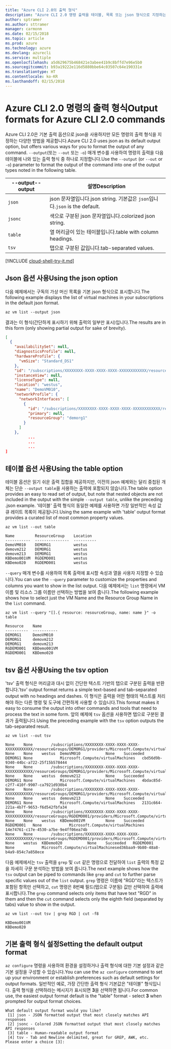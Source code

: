 ```yaml
---
title: "Azure CLI 2.0의 출력 형식"
description: "Azure CLI 2.0 명령 출력을 테이블, 목록 또는 json 형식으로 지정하는 방법을 알아봅니다."
author: sptramer
ms.author: sttramer
manager: carmonm
ms.date: 02/15/2018
ms.topic: article
ms.prod: azure
ms.technology: azure
ms.devlang: azurecli
ms.service: multiple
ms.openlocfilehash: a5d629675b468421e3abee41b9c8bffd7e96e5b0
ms.sourcegitcommit: b93a19222e116d5880bbe64c03507c64e190331e
ms.translationtype: HT
ms.contentlocale: ko-KR
ms.lasthandoff: 02/15/2018
---
```

# <a name="output-formats-for-azure-cli-20-commands"></a><span data-ttu-id="c35c4-103">Azure CLI 2.0 명령의 출력 형식</span><span class="sxs-lookup"><span data-stu-id="c35c4-103">Output formats for Azure CLI 2.0 commands</span></span>

<span data-ttu-id="c35c4-104">Azure CLI 2.0은 기본 출력 옵션으로 json을 사용하지만 모든 명령의 출력 형식을 지정하는 다양한 방법을 제공합니다.</span><span class="sxs-lookup"><span data-stu-id="c35c4-104">Azure CLI 2.0 uses json as its default output option, but offers various ways for you to format the output of any command.</span></span>  <span data-ttu-id="c35c4-105">`--output`(또는 `--out` 또는 `-o`) 매개 변수를 사용하여 명령의 출력을 다음 테이블에 나와 있는 출력 형식 중 하나로 지정합니다.</span><span class="sxs-lookup"><span data-stu-id="c35c4-105">Use the `--output` (or `--out` or `-o`) parameter to format the output of the command into one of the output types noted in the following table.</span></span>

<span data-ttu-id="c35c4-106">--output</span><span class="sxs-lookup"><span data-stu-id="c35c4-106">--output</span></span> | <span data-ttu-id="c35c4-107">설명</span><span class="sxs-lookup"><span data-stu-id="c35c4-107">Description</span></span>
---------|-------------------------------
`json`   | <span data-ttu-id="c35c4-108">json 문자열입니다.</span><span class="sxs-lookup"><span data-stu-id="c35c4-108">json string.</span></span> <span data-ttu-id="c35c4-109">기본값은 `json`입니다.</span><span class="sxs-lookup"><span data-stu-id="c35c4-109">`json` is the default.</span></span>
`jsonc`  | <span data-ttu-id="c35c4-110">색으로 구분된 json 문자열입니다.</span><span class="sxs-lookup"><span data-stu-id="c35c4-110">colorized json string.</span></span>
`table`  | <span data-ttu-id="c35c4-111">열 머리글이 있는 테이블입니다.</span><span class="sxs-lookup"><span data-stu-id="c35c4-111">table with column headings.</span></span>
`tsv`    | <span data-ttu-id="c35c4-112">탭으로 구분된 값입니다.</span><span class="sxs-lookup"><span data-stu-id="c35c4-112">tab-separated values.</span></span>

[!INCLUDE [cloud-shell-try-it.md](includes/cloud-shell-try-it.md)]

## <a name="using-the-json-option"></a><span data-ttu-id="c35c4-113">Json 옵션 사용</span><span class="sxs-lookup"><span data-stu-id="c35c4-113">Using the json option</span></span>

<span data-ttu-id="c35c4-114">다음 예제에서는 구독의 가상 머신 목록을 기본 json 형식으로 표시합니다.</span><span class="sxs-lookup"><span data-stu-id="c35c4-114">The following example displays the list of virtual machines in your subscriptions in the default json format.</span></span>

```azurecli-interactive
az vm list --output json
```

<span data-ttu-id="c35c4-115">결과는 이 형식(간단하게 표시하기 위해 출력의 일부만 표시)입니다.</span><span class="sxs-lookup"><span data-stu-id="c35c4-115">The results are in this form (only showing partial output for sake of brevity).</span></span>

```json
[
  {
    "availabilitySet": null,
    "diagnosticsProfile": null,
    "hardwareProfile": {
      "vmSize": "Standard_DS1"
    },
    "id": "/subscriptions/XXXXXXXX-XXXX-XXXX-XXXX-XXXXXXXXXXXX/resourceGroups/DEMORG1/providers/Microsoft.Compute/virtualMachines/DemoVM010",
    "instanceView": null,
    "licenseType": null,
    "location": "westus",
    "name": "DemoVM010",
    "networkProfile": {
      "networkInterfaces": [
        {
          "id": "/subscriptions/XXXXXXXX-XXXX-XXXX-XXXX-XXXXXXXXXXXX/resourceGroups/demorg1/providers/Microsoft.Network/networkInterfaces/DemoVM010VMNic",
          "primary": null,
          "resourceGroup": "demorg1"
        }
      ]
    },
          ...
          ...
          ...
]
```

## <a name="using-the-table-option"></a><span data-ttu-id="c35c4-116">테이블 옵션 사용</span><span class="sxs-lookup"><span data-stu-id="c35c4-116">Using the table option</span></span>

<span data-ttu-id="c35c4-117">테이블 옵션은 읽기 쉬운 출력 집합을 제공하지만, 이전의 json 예제와는 달리 중첩된 개체는 단순 `--output table`을 사용하는 출력에 포함되지 않습니다.</span><span class="sxs-lookup"><span data-stu-id="c35c4-117">The table option provides an easy to read set of output, but note that nested objects are not included in the output with the simple `--output table`, unlike the preceding .json example.</span></span>  <span data-ttu-id="c35c4-118">'테이블' 출력 형식의 동일한 예제를 사용하면 가장 일반적인 속성 값 큐 레이트 목록이 제공됩니다.</span><span class="sxs-lookup"><span data-stu-id="c35c4-118">Using the same example with 'table' output format provides a curated list of most common property values.</span></span>

```azurecli-interactive
az vm list --out table
```

```
Name         ResourceGroup    Location
-----------  ---------------  ----------
DemoVM010    DEMORG1          westus
demovm212    DEMORG1          westus
demovm213    DEMORG1          westus
KBDemo001VM  RGDEMO001        westus
KBDemo020    RGDEMO001        westus
```

<span data-ttu-id="c35c4-119">`--query` 매개 변수를 사용하여 목록 출력에 표시할 속성과 열을 사용자 지정할 수 있습니다.</span><span class="sxs-lookup"><span data-stu-id="c35c4-119">You can use the `--query` parameter to customize the properties and columns you want to show in the list output.</span></span> <span data-ttu-id="c35c4-120">다음 예제에서는 `list` 명령에서 VM 이름 및 리소스 그룹 이름만 선택하는 방법을 보여 줍니다.</span><span class="sxs-lookup"><span data-stu-id="c35c4-120">The following example shows how to select just the VM Name and the Resource Group Name in the `list` command.</span></span>

```azurecli-interactive
az vm list --query "[].{ resource: resourceGroup, name: name }" -o table
```

```
Resource    Name
----------  -----------
DEMORG1     DemoVM010
DEMORG1     demovm212
DEMORG1     demovm213
RGDEMO001   KBDemo001VM
RGDEMO001   KBDemo020
```

## <a name="using-the-tsv-option"></a><span data-ttu-id="c35c4-121">tsv 옵션 사용</span><span class="sxs-lookup"><span data-stu-id="c35c4-121">Using the tsv option</span></span>

<span data-ttu-id="c35c4-122">'tsv' 출력 형식은 머리글과 대시 없이 간단한 텍스트 기반의 탭으로 구분된 출력을 반환합니다.</span><span class="sxs-lookup"><span data-stu-id="c35c4-122">'tsv' output format returns a simple text-based and tab-separated output with no headings and dashes.</span></span> <span data-ttu-id="c35c4-123">이 형식은 출력을 어떤 형태의 텍스트를 처리해야 하는 다른 명령 및 도구에 간편하게 사용할 수 있습니다.</span><span class="sxs-lookup"><span data-stu-id="c35c4-123">This format makes it easy to consume the output into other commands and tools that need to process the text in some form.</span></span> <span data-ttu-id="c35c4-124">앞의 예제에 `tsv` 옵션을 사용하면 탭으로 구분된 결과가 출력됩니다.</span><span class="sxs-lookup"><span data-stu-id="c35c4-124">Using the preceding example with the `tsv` option outputs the tab-separated result.</span></span>

```azurecli-interactive
az vm list --out tsv
```

```
None    None        /subscriptions/XXXXXXXX-XXXX-XXXX-XXXX-XXXXXXXXXXXX/resourceGroups/DEMORG1/providers/Microsoft.Compute/virtualMachines/DemoVM010    None    None    westus  DemoVM010           None    Succeeded   DEMORG1 None            Microsoft.Compute/virtualMachines   cbd56d9b-9340-44bc-a722-25f15b578444
None    None        /subscriptions/XXXXXXXX-XXXX-XXXX-XXXX-XXXXXXXXXXXX/resourceGroups/DEMORG1/providers/Microsoft.Compute/virtualMachines/demovm212    None    None    westus  demovm212           None    Succeeded   DEMORG1 None            Microsoft.Compute/virtualMachines   4bdac85d-c2f7-410f-9907-ca7921d930b4
None    None        /subscriptions/XXXXXXXX-XXXX-XXXX-XXXX-XXXXXXXXXXXX/resourceGroups/DEMORG1/providers/Microsoft.Compute/virtualMachines/demovm213    None    None    westus  demovm213           None    Succeeded   DEMORG1 None            Microsoft.Compute/virtualMachines   2131c664-221a-4b7f-9653-f6d542fbfa34
None    None        /subscriptions/XXXXXXXX-XXXX-XXXX-XXXX-XXXXXXXXXXXX/resourceGroups/RGDEMO001/providers/Microsoft.Compute/virtualMachines/KBDemo001VM    None    None    westus  KBDemo001VM         None    Succeeded   RGDEMO001   None            Microsoft.Compute/virtualMachines   14e74761-c17e-4530-a7be-9e4ff06ea74b
None    None        /subscriptions/XXXXXXXX-XXXX-XXXX-XXXX-XXXXXXXXXXXX/resourceGroups/RGDEMO001/providers/Microsoft.Compute/virtualMachines/KBDemo02None   None    westus  KBDemo020           None    Succeeded   RGDEMO001   None            Microsoft.Compute/virtualMachinesed36baa9-9b80-48a8-b4a9-854c7a858ece
```

<span data-ttu-id="c35c4-125">다음 예제에서는 `tsv` 출력을 `grep` 및 `cut` 같은 명령으로 전달하여 `list` 출력의 특정 값을 자세히 구문 분석하는 방법을 보여 줍니다.</span><span class="sxs-lookup"><span data-stu-id="c35c4-125">The next example shows how the `tsv` output can be piped to commands like `grep` and `cut` to further parse specific values out of the `list` output.</span></span> <span data-ttu-id="c35c4-126">`grep` 명령은 이름에 "RGD"라는 텍스트가 포함된 항목만 선택하고, `cut` 명령은 8번째 필드(탭으로 구분됨) 값만 선택하여 출력에 표시합니다.</span><span class="sxs-lookup"><span data-stu-id="c35c4-126">The `grep` command selects only items that have text "RGD" in them and then the `cut` command selects only the eighth field (separated by tabs) value to show in the output.</span></span>

```azurecli
az vm list --out tsv | grep RGD | cut -f8
```

```
KBDemo001VM
KBDemo020
```

## <a name="setting-the-default-output-format"></a><span data-ttu-id="c35c4-127">기본 출력 형식 설정</span><span class="sxs-lookup"><span data-stu-id="c35c4-127">Setting the default output format</span></span>

<span data-ttu-id="c35c4-128">`az configure` 명령을 사용하여 환경을 설정하거나 출력 형식에 대한 기본 설정과 같은 기본 설정을 구성할 수 있습니다.</span><span class="sxs-lookup"><span data-stu-id="c35c4-128">You can use the `az configure` command to set up your environment or establish preferences such as default settings for output formats.</span></span> <span data-ttu-id="c35c4-129">일반적인 예로, 가장 간단한 출력 형식 기본값은 "테이블" 형식입니다. 출력 형식을 선택하라는 메시지가 표시되면 **3**을 선택하면 됩니다.</span><span class="sxs-lookup"><span data-stu-id="c35c4-129">For common use, the easiest output format default is the "table" format - select **3** when prompted for output format choices.</span></span>

```
What default output format would you like?
 [1] json - JSON formatted output that most closely matches API responses
 [2] jsonc - Colored JSON formatted output that most closely matches API responses
 [3] table - Human-readable output format
 [4] tsv - Tab and Newline delimited, great for GREP, AWK, etc.
Please enter a choice [3]:
```
